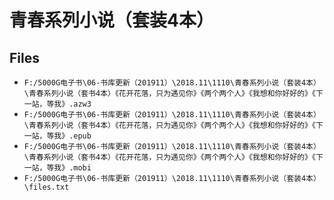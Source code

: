 # 青春系列小说（套装4本）

## Files

- `F:/5000G电子书\06-书库更新（201911）\2018.11\1110\青春系列小说（套装4本）\青春系列小说（套书4本）《花开花落，只为遇见你》《两个两个人》《我想和你好好的》《下一站，等我》.azw3`
- `F:/5000G电子书\06-书库更新（201911）\2018.11\1110\青春系列小说（套装4本）\青春系列小说（套书4本）《花开花落，只为遇见你》《两个两个人》《我想和你好好的》《下一站，等我》.epub`
- `F:/5000G电子书\06-书库更新（201911）\2018.11\1110\青春系列小说（套装4本）\青春系列小说（套书4本）《花开花落，只为遇见你》《两个两个人》《我想和你好好的》《下一站，等我》.mobi`
- `F:/5000G电子书\06-书库更新（201911）\2018.11\1110\青春系列小说（套装4本）\files.txt`

